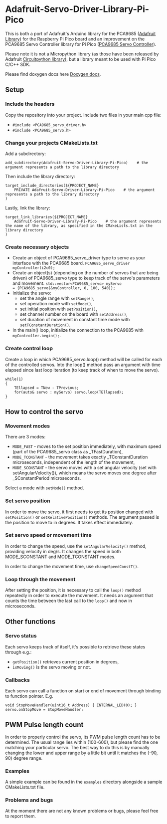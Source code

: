 # Adafruit-Servo-Driver-Library-Pi-Pico

This is both a port of Adafruit's Arduino library for the PCA9685 (<a href=https://github.com/adafruit/Adafruit-PWM-Servo-Driver-Library/tree/master#adafruit-pca9685-pwm-servo-driver-library->Adafruit Library<a/>) for the Raspberry Pi Pico board and an improvement on the PCA9685 Servo Controller library for Pi Pico (<a href=https://github.com/aleopardstail/PCA9685_Servo_Controller>PCA9685 Servo Controller</a>).

Please note it is not a Micropython library (as those have been released by Adafruit <a href=https://github.com/adafruit/Adafruit_CircuitPython_PCA9685>Circuitpython library</a>), but a library meant to be used with Pi Pico C/C++ SDK.

Please find doxygen docs here <a href=https://grzesiek2201.github.io/Adafruit-Servo-Driver-Library-Pi-Pico>Doxygen docs</a>.

## Setup

### Include the headers
Copy the repository into your project. Include two files in your main cpp file:
- <code>#include <PCA9685_servo_driver.h></code>
- <code>#include <PCA9685_servo.h></code>

### Change your projects CMakeLists.txt
Add a subdirectory:

    add_subdirectory(Adafruit-Servo-Driver-Library-Pi-Pico)    # the argument represents a path to the library directory

Then include the library directory:

    target_include_directories(${PROJECT_NAME}
        PRIVATE Adafruit-Servo-Driver-Library-Pi-Pico    # the argument represents a path to the library directory
    )

Lastly, link the library:

    target_link_libraries(${PROJECT_NAME}
        Adafruit-Servo-Driver-Library-Pi-Pico    # the argument represents the name of the library, as specified in the CMakeLists.txt in the library directory
    )

### Create necessary objects
- Create an object of PCA9685_servo_driver type to serve as your interface with the PCA9685 board.
  <code>PCA9685_servo_driver myController(i2c0);</code>
- Create an object(s) (depending on the number of servos that are being driven) of PCA9685_servo type to keep track of the servo's parameters and movement.
  <code>std::vector<PCA9685_servo> myServo = {PCA9685_servo(&myController, 0, 100, 540)};</code>
- Initialize the servo:
  - set the angle range with <code>setRange()</code>,
  - set operation mode with <code>setMode()</code>,
  - set initial position with <code>setPosition()</code>,
  - set channel number on the board with <code>setAddress()</code>,
  - set duration of movement in constant time mode with <code>setTConstantDuration()</code>.
- In the main() loop, initialize the connection to the PCA9685 with <code>myController.begin();</code>.

### Create control loop
Create a loop in which PCA9685_servo.loop() method will be called for each of the controlled servos. Into the loop() method pass an argument with time elapsed since last loop iteration (to keep track of when to move the servo).

    while(1)
    {
        TEllapsed = TNow - TPrevious;
        for(auto& servo : myServo) servo.loop(TEllapsed);
    }

## How to control the servo
### Movement modes
There are 3 modes:
- <code>MODE_FAST</code> - moves to the set position immediately, with maximum speed (part of the PCA9685_servo class as _TFastDuration),
- <code>MODE_TCONSTANT</code> - the movement takes exactly _TConstantDuration microseconds, independent of the length of the movement,
- <code>MODE_SCONSTANT</code> - the servo moves with a set angular velocity (set with setAngularVelocity()), which means the servo moves one degree after _SConstantPeriod microseconds.

Select a mode with <code>setMode()</code> method.

### Set servo position
In order to move the servo, it first needs to get its position changed with <code>setPosition()</code> or <code>setRelativePosition()</code> methods. The argument passed is the position to move to in degrees. It takes effect immediately.

### Set servo speed or movement time
In order to change the speed, use the <code>setAngularVelocity()</code> method, providing velocity in deg/s. It changes the speed in both MODE_SCONSTANT and MODE_TCONSTANT modes.

In order to change the movement time, use <code>changeSpeedConstT()</code>.

### Loop through the movement
After setting the position, it is necessary to call the <code>loop()</code> method repeatedly in order to execute the movement. It needs an argument that counts the time between the last call to the <code>loop()</code> and now in microseconds.

## Other functions
### Servo status
Each servo keeps track of itself, it's possible to retrieve these states through e.g.:
- <code>getPosition()</code> retrieves current position in degrees,
- <code>isMoving()</code> is the servo moving or not.

### Callbacks
Each servo can call a function on start or end of movement through binding to function pointer. E.g.

    void StopMoveHandler(uint16_t Address) { INTERNAL_LED(0); }
    servo.onStopMove = StopMoveHandler;

## PWM Pulse length count
In order to properly control the servo, its PWM pulse length count has to be determined. The usual range lies within (100-600), but please find the one matching your particular servo. The best way to do this is by manually changing the lower and upper range by a little bit until it matches the (-90, 90) degree range.

### Examples
A simple example can be found in the <code>examples</code> directory alongside a sample CMakeLists.txt file.

### Problems and bugs
At the moment there are not any known problems or bugs, please feel free to report them.
